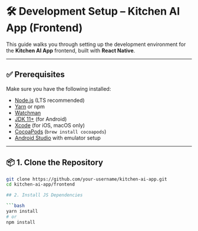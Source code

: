 # 🛠️ Development Setup – Kitchen AI App (Frontend)

This guide walks you through setting up the development environment for the **Kitchen AI App** frontend, built with **React Native**.

---

## ✅ Prerequisites

Make sure you have the following installed:

- [Node.js](https://nodejs.org/) (LTS recommended)
- [Yarn](https://classic.yarnpkg.com/en/docs/install/) or npm
- [Watchman](https://facebook.github.io/watchman/docs/install)
- [JDK 11+](https://adoptium.net/) (for Android)
- [Xcode](https://developer.apple.com/xcode/) (for iOS, macOS only)
- [CocoaPods](https://guides.cocoapods.org/using/getting-started.html) (`brew install cocoapods`)
- [Android Studio](https://developer.android.com/studio) with emulator setup

---

## 📦 1. Clone the Repository

```bash
git clone https://github.com/your-username/kitchen-ai-app.git
cd kitchen-ai-app/frontend

## 2. Install JS Dependencies

```bash
yarn install
# or
npm install
